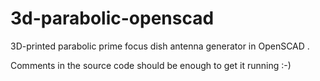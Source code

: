 # 3d-parabolic-openscad

3D-printed parabolic prime focus dish antenna generator in OpenSCAD .

Comments in the source code should be enough to get it running :-)
